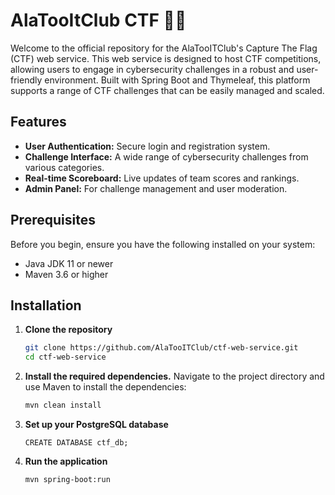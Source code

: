 
# AlaTooItClub CTF  🔴🔵

Welcome to the official repository for the AlaTooITClub's Capture The Flag (CTF) web service. This web service is designed to host CTF competitions, allowing users to engage in cybersecurity challenges in a robust and user-friendly environment. Built with Spring Boot and Thymeleaf, this platform supports a range of CTF challenges that can be easily managed and scaled.

## Features

- **User Authentication:** Secure login and registration system.
- **Challenge Interface:** A wide range of cybersecurity challenges from various categories.
- **Real-time Scoreboard:** Live updates of team scores and rankings.
- **Admin Panel:** For challenge management and user moderation.

## Prerequisites

Before you begin, ensure you have the following installed on your system:
- Java JDK 11 or newer
- Maven 3.6 or higher
## Installation

1. **Clone the repository**
   ```bash
   git clone https://github.com/AlaTooITClub/ctf-web-service.git
   cd ctf-web-service
   ```
2. **Install the required dependencies.**
   Navigate to the project directory and use Maven to install the dependencies:
   ```bash
   mvn clean install
    ```
3. **Set up your PostgreSQL database**
    ```
    CREATE DATABASE ctf_db;
   ```
4. **Run the application**  
    ```
    mvn spring-boot:run
    ```